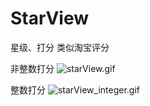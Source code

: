 # StarView
星级、打分 类似淘宝评分

非整数打分
![starView.gif](https://ooo.0o0.ooo/2016/01/22/56a2faa8c328c.gif)

整数打分
![starView_integer.gif](https://ooo.0o0.ooo/2016/01/22/56a2faf735a33.gif)



